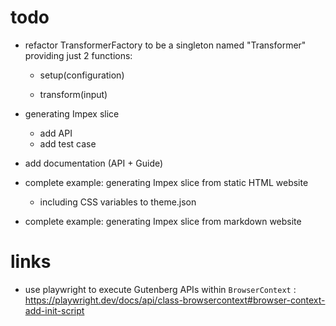 # todo

- refactor TransformerFactory to be a singleton named "Transformer" providing just 2 functions:

  - setup(configuration)

  - transform(input)

- generating Impex slice

  - add API
  - add test case

- add documentation (API + Guide)

- complete example: generating Impex slice from static HTML website

  - including CSS variables to theme.json

- complete example: generating Impex slice from markdown website

# links

- use playwright to execute Gutenberg APIs within `BrowserContext` : https://playwright.dev/docs/api/class-browsercontext#browser-context-add-init-script
